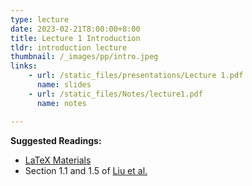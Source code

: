 ```yaml
---
type: lecture
date: 2023-02-21T8:00:00+8:00
title: Lecture 1 Introduction
tldr: introduction lecture
thumbnail: /_images/pp/intro.jpeg
links: 
    - url: /static_files/presentations/Lecture 1.pdf
      name: slides
    - url: /static_files/Notes/lecture1.pdf
      name: notes

---
```

**Suggested Readings:**

- [LaTeX Materials](https://som-course.github.io/opt-spring-2023/materials/)
- Section 1.1 and 1.5 of [Liu et al.](http://bicmr.pku.edu.cn/~wenzw/optbook/opt1.pdf)


